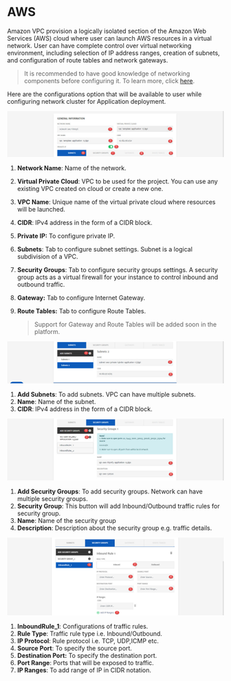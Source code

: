 # AWS

Amazon VPC provision a logically isolated section of the Amazon Web Services (AWS) cloud where user can launch AWS resources in a virtual network. User can have complete control over virtual networking environment, including selection of IP address ranges, creation of subnets, and configuration of route tables and network gateways. 

> It is recommended to have good knowledge of networking components before configuring it. To learn more, click [here](https://aws.amazon.com/vpc/).

Here are the configurations option that will be available to user while configuring network cluster for Application deployment. 

![1](imgs/1.jpg)

1. **Network Name**: Name of the network. 

2. **Virtual Private Cloud**: VPC to be used for the project. You can use any existing VPC created on cloud or create a new one. 

3. **VPC Name**: Unique name of the virtual private cloud where resources will be launched.

4. **CIDR**: IPv4 address in the form of a CIDR block.

5. **Private IP:** To configure private IP.

6. **Subnets**: Tab to configure subnet settings. Subnet is a logical subdivision of a VPC.

7. **Security Groups**: Tab to configure security groups settings. A security group acts as a virtual firewall for your instance to control inbound and outbound traffic.

8. **Gateway:** Tab to configure Internet Gateway.

9. **Route Tables:** Tab to configure Route Tables.

   > Support for Gateway and Route Tables will be added soon in the platform.


![2](imgs/2.jpg)

1. **Add Subnets**: To add subnets. VPC can have multiple subnets.
2. **Name**: Name of the subnet. 
3. **CIDR**: IPv4 address in the form of a CIDR block.

![3](imgs/3.jpg)

1. **Add Security Groups**: To add security groups. Network can have multiple security groups.
2. **Security Group**: This button will add Inbound/Outbound traffic rules for security group. 
3. **Name**: Name of the security group
4. **Description**: Description about the security group e.g. traffic details.

![4](imgs/4.jpg)

1. **InboundRule_1**: Configurations of traffic rules.
2. **Rule Type**: Traffic rule type i.e. Inbound/Outbound.
3. **IP Protocol**: Rule protocol i.e. TCP, UDP,ICMP etc. 
4. **Source Port**: To specify the source port.
5. **Destination Port:** To specify the destination port.
6. **Port Range**: Ports that will be exposed to traffic.
7. **IP Ranges**: To add range of IP in CIDR notation. 
